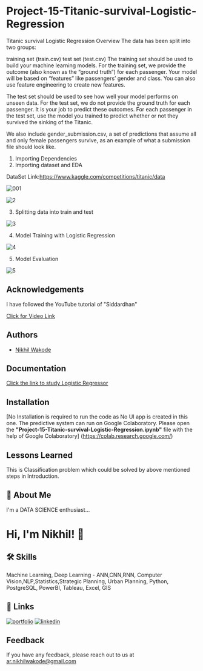 # Project-15-Titanic-survival-Logistic-Regression
 Titanic survival Logistic Regression
Overview
The data has been split into two groups:

training set (train.csv)
test set (test.csv)
The training set should be used to build your machine learning models. For the training set, we provide the outcome (also known as the “ground truth”) for each passenger. Your model will be based on “features” like passengers’ gender and class. You can also use feature engineering to create new features.

The test set should be used to see how well your model performs on unseen data. For the test set, we do not provide the ground truth for each passenger. It is your job to predict these outcomes. For each passenger in the test set, use the model you trained to predict whether or not they survived the sinking of the Titanic.

We also include gender_submission.csv, a set of predictions that assume all and only female passengers survive, as an example of what a submission file should look like.


1. Importing Dependencies
2. Importing dataset and EDA

DataSet Link:https://www.kaggle.com/competitions/titanic/data

![001](https://user-images.githubusercontent.com/114944969/229417113-68f700b6-5928-471a-a10f-0903603fa517.jpg)

![2](https://user-images.githubusercontent.com/114944969/229417300-8f6ab4ac-d764-46fc-8bc8-c6c62b68f623.jpg)

3. Splitting data into train and test

![3](https://user-images.githubusercontent.com/114944969/229417377-6635a8e4-271f-4242-9529-02392652666b.jpg)

4. Model Training with Logistic Regression

![4](https://user-images.githubusercontent.com/114944969/229417503-56dc492f-d4d0-4718-82b9-73f3f9a9b1f1.jpg)

5. Model Evaluation 

![5](https://user-images.githubusercontent.com/114944969/229417633-2e2baf53-e92c-49c2-a9b8-c5ab7c732e68.jpg)


## Acknowledgements

I have followed the YouTube tutorial of "Siddardhan"

[Click for Video Link](https://www.youtube.com/watch?v=Lgp14y9-U74&list=PLfFghEzKVmjvuSA67LszN1dZ-Dd_pkus6&index=15)

## Authors

- [Nikhil Wakode](https://github.com/Nikhil2893)

## Documentation

[Click the link to study Logistic Regressor](https://www.geeksforgeeks.org/understanding-logistic-regression/)


## Installation

[No Installation is required to run the code as No UI app is created in this one. The predictive system can run on Google Colaboratory.
Please open the **"Project-15-Titanic-survival-Logistic-Regression.ipynb"** file with the help of Google Colaboratory]
(https://colab.research.google.com/)
    
## Lessons Learned

This is Classification problem which could be solved by above mentioned steps in Introduction.

## 🚀 About Me
I'm a DATA SCIENCE enthusiast...

# Hi, I'm Nikhil! 👋

## 🛠 Skills
Machine Learning, Deep Learning - ANN,CNN,RNN, Computer Vision,NLP,Statistics,Strategic Planning, Urban Planning, Python, PostgreSQL, PowerBI, Tableau, Excel, GIS

## 🔗 Links
[![portfolio](https://img.shields.io/badge/my_portfolio-000?style=for-the-badge&logo=ko-fi&logoColor=white)](https://katherineoelsner.com/)
[![linkedin](https://img.shields.io/badge/linkedin-0A66C2?style=for-the-badge&logo=linkedin&logoColor=white)](https://www.linkedin.com/in/nikhil-wakode
)

## Feedback

If you have any feedback, please reach out to us at 
ar.nikhilwakode@gmail.com
